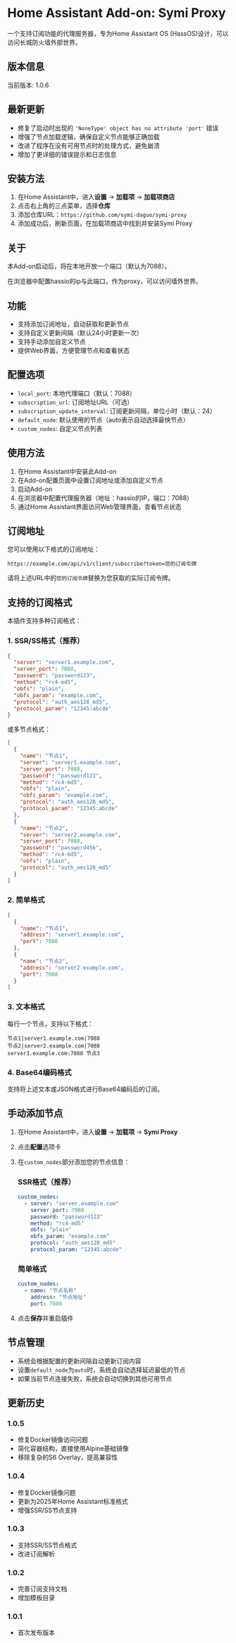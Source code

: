 # Home Assistant Add-on: Symi Proxy

一个支持订阅功能的代理服务器，专为Home Assistant OS (HassOS)设计，可以访问长城防火墙外部世界。

## 版本信息
当前版本: 1.0.6

## 最新更新

- 修复了启动时出现的 `'NoneType' object has no attribute 'port'` 错误
- 增强了节点加载逻辑，确保自定义节点能够正确加载
- 改进了程序在没有可用节点时的处理方式，避免崩溃
- 增加了更详细的错误提示和日志信息

## 安装方法

1. 在Home Assistant中，进入**设置** -> **加载项** -> **加载项商店**
2. 点击右上角的三点菜单，选择**仓库**
3. 添加仓库URL：`https://github.com/symi-daguo/symi-proxy`
4. 添加成功后，刷新页面，在加载项商店中找到并安装Symi Proxy

## 关于

本Add-on启动后，将在本地开放一个端口（默认为7088）。

在浏览器中配置hassio的ip与此端口，作为proxy，可以访问墙外世界。

## 功能

- 支持添加订阅地址，自动获取和更新节点
- 支持自定义更新间隔（默认24小时更新一次）
- 支持手动添加自定义节点
- 提供Web界面，方便管理节点和查看状态

## 配置选项

- `local_port`: 本地代理端口（默认：7088）
- `subscription_url`: 订阅地址URL（可选）
- `subscription_update_interval`: 订阅更新间隔，单位小时（默认：24）
- `default_node`: 默认使用的节点（auto表示自动选择最快节点）
- `custom_nodes`: 自定义节点列表

## 使用方法

1. 在Home Assistant中安装此Add-on
2. 在Add-on配置页面中设置订阅地址或添加自定义节点
3. 启动Add-on
4. 在浏览器中配置代理服务器（地址：hassio的IP，端口：7088）
5. 通过Home Assistant界面访问Web管理界面，查看节点状态

## 订阅地址

您可以使用以下格式的订阅地址：

```
https://example.com/api/v1/client/subscribe?token=您的订阅令牌
```

请将上述URL中的`您的订阅令牌`替换为您获取的实际订阅令牌。

## 支持的订阅格式

本插件支持多种订阅格式：

### 1. SSR/SS格式（推荐）

```json
{
  "server": "server1.example.com",
  "server_port": 7088,
  "password": "password123",
  "method": "rc4-md5",
  "obfs": "plain",
  "obfs_param": "example.com",
  "protocol": "auth_aes128_md5",
  "protocol_param": "12345:abcde"
}
```

或多节点格式：

```json
[
  {
    "name": "节点1",
    "server": "server1.example.com",
    "server_port": 7088,
    "password": "password123",
    "method": "rc4-md5",
    "obfs": "plain",
    "obfs_param": "example.com",
    "protocol": "auth_aes128_md5",
    "protocol_param": "12345:abcde"
  },
  {
    "name": "节点2",
    "server": "server2.example.com",
    "server_port": 7088,
    "password": "password456",
    "method": "rc4-md5",
    "obfs": "plain",
    "protocol": "auth_aes128_md5"
  }
]
```

### 2. 简单格式

```json
[
  {
    "name": "节点1",
    "address": "server1.example.com",
    "port": 7088
  },
  {
    "name": "节点2",
    "address": "server2.example.com",
    "port": 7088
  }
]
```

### 3. 文本格式

每行一个节点，支持以下格式：
```
节点1|server1.example.com|7088
节点2|server2.example.com|7088
server3.example.com:7088 节点3
```

### 4. Base64编码格式

支持将上述文本或JSON格式进行Base64编码后的订阅。

## 手动添加节点

1. 在Home Assistant中，进入**设置** -> **加载项** -> **Symi Proxy**
2. 点击**配置**选项卡
3. 在`custom_nodes`部分添加您的节点信息：

   ### SSR格式（推荐）
   ```yaml
   custom_nodes:
     - server: "server.example.com"
       server_port: 7088
       password: "password123"
       method: "rc4-md5"
       obfs: "plain"
       obfs_param: "example.com"
       protocol: "auth_aes128_md5"
       protocol_param: "12345:abcde"
   ```

   ### 简单格式
   ```yaml
   custom_nodes:
     - name: "节点名称"
       address: "节点地址"
       port: 7088
   ```

4. 点击**保存**并重启插件

## 节点管理

- 系统会根据配置的更新间隔自动更新订阅内容
- 设置`default_node`为`auto`时，系统会自动选择延迟最低的节点
- 如果当前节点连接失败，系统会自动切换到其他可用节点

## 更新历史

### 1.0.5
- 修复Docker镜像访问问题
- 简化容器结构，直接使用Alpine基础镜像
- 移除复杂的S6 Overlay，提高兼容性

### 1.0.4
- 修复Docker镜像问题
- 更新为2025年Home Assistant标准格式
- 增强SSR/SS节点支持

### 1.0.3
- 支持SSR/SS节点格式
- 改进订阅解析

### 1.0.2
- 完善订阅支持文档
- 增加模板目录

### 1.0.1
- 首次发布版本
